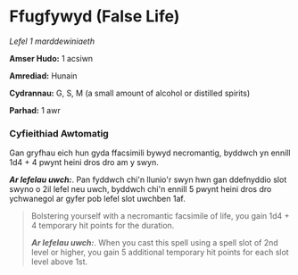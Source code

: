 # Ffugfywyd (False Life)

*Lefel 1 marddewiniaeth*

**Amser Hudo:** 1 acsiwn

**Amrediad:** Hunain

**Cydrannau:** G, S, M (a small amount of alcohol or distilled spirits)

**Parhad:** 1 awr

### Cyfieithiad Awtomatig

Gan gryfhau eich hun gyda ffacsimili bywyd necromantig, byddwch yn ennill 1d4 + 4 pwynt heini dros dro am y swyn.

***Ar lefelau uwch:***. Pan fyddwch chi'n llunio'r swyn hwn gan ddefnyddio slot swyno o 2il lefel neu uwch, byddwch chi'n ennill 5 pwynt heini dros dro ychwanegol ar gyfer pob lefel slot uwchben 1af.

>  Bolstering yourself with a necromantic facsimile of life, you gain 1d4 + 4 temporary hit points for the duration.
>  
>  ***Ar lefelau uwch:***. When you cast this spell using a spell slot of 2nd level or higher, you gain 5 additional temporary hit points for each slot level above 1st.